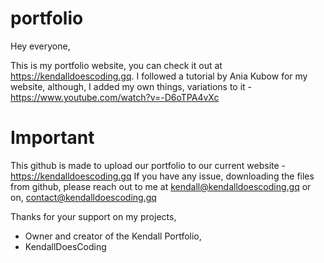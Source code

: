 # portfolio
Hey everyone,

This is my portfolio website, you can check it out at https://kendalldoescoding.gq. I followed a tutorial by Ania Kubow for my website, although, I added my own things, variations to it - https://www.youtube.com/watch?v=-D6oTPA4vXc

# Important 
This github is made to upload our portfolio to our current website - https://kendalldoescoding.gq
If you have any issue, downloading the files from github, please reach out to me at kendall@kendalldoescoding.gq or on, contact@kendalldoescoding.gq

Thanks for your support on my projects,

- Owner and creator of the Kendall Portfolio, 
- KendallDoesCoding


